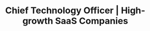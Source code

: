 ---
first: Reed
last: Tomlin
title: Chief Technology Officer | High-growth SaaS Companies
testimonial: "I worked with Jon for 18 months at Built. He wore a lot of hats during that time, working as a QA engineer, site reliability engineer and software engineer. Jon was always thorough, thoughtful, and above all else: kind. He is an amazing team player with a passion for learning, which makes him invaluable in whatever role you put him in."
---